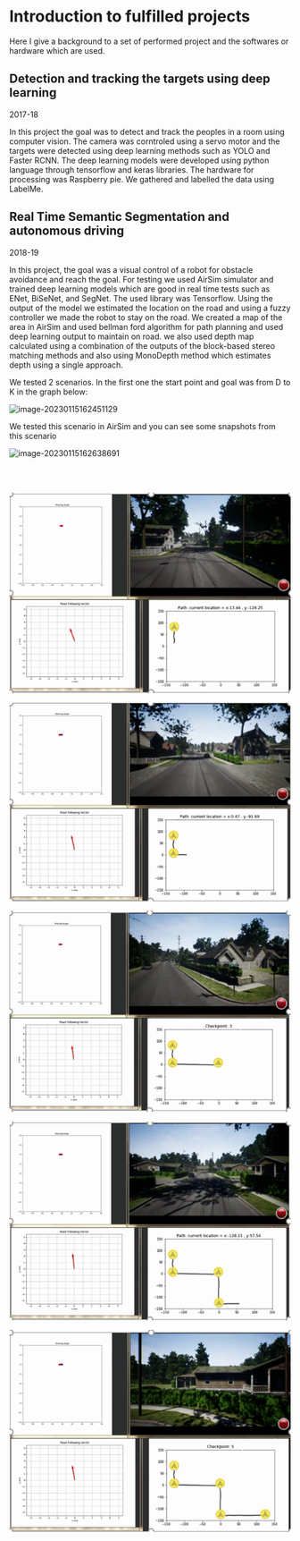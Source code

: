 # Introduction to fulfilled projects

Here I give a background to a set of performed project and the softwares or hardware which are used.

## Detection and tracking the targets using deep learning

2017-18

In this project the goal was to detect and track the peoples in a room using computer vision. The camera was corntroled using a servo motor and the targets were detected using deep learning methods such as YOLO and Faster RCNN. The deep learning models were developed using python language through tensorflow and keras libraries. The hardware for processing was Raspberry pie. We gathered and labelled the data using LabelMe. 





## Real Time Semantic Segmentation and autonomous driving

2018-19

In this project, the goal was a visual control of a robot for obstacle avoidance and reach the goal. For testing we used AirSim simulator and trained deep learning models which are good in real time tests such as ENet, BiSeNet, and SegNet. The used library was Tensorflow. Using the output of the model we estimated the location on the road and using a fuzzy controller we made the robot to stay  on the road. We created a map of the area in AirSim and used bellman ford algorithm for path planning and used deep learning output to maintain on road. we also used depth map calculated using a combination of the outputs of the block-based stereo matching methods and also using MonoDepth method which estimates depth using a single approach. 

We tested 2 scenarios. In the first one the start point and goal was from D to K in the graph below:

![image-20230115162451129](C:\Users\Milad\AppData\Roaming\Typora\typora-user-images\image-20230115162451129.png)

We tested this scenario in AirSim and you can see some snapshots from this scenario

![image-20230115162638691](C:\Users\Milad\AppData\Roaming\Typora\typora-user-images\image-20230115162638691.png) 

​                               

​         ![image-20230115162734830](images\image-20230115162734830.png)

 ![image-20230115162743642](images\image-20230115162743642.png)

![image-20230115162751265](images\image-20230115162751265.png)

![image-20230115162757686](images\image-20230115162757686.png)

![image-20230115162806376](images\image-20230115162806376.png)


